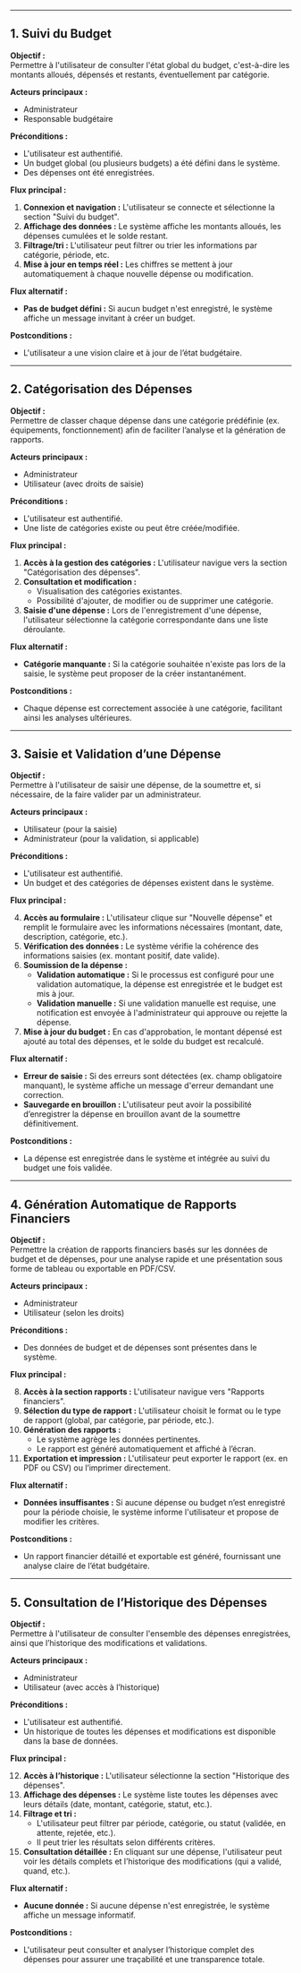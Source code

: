 
---
## 1. Suivi du Budget

**Objectif :**  
Permettre à l'utilisateur de consulter l'état global du budget, c'est-à-dire les montants alloués, dépensés et restants, éventuellement par catégorie.

**Acteurs principaux :**

- Administrateur
- Responsable budgétaire

**Préconditions :**

- L'utilisateur est authentifié.
- Un budget global (ou plusieurs budgets) a été défini dans le système.
- Des dépenses ont été enregistrées.

**Flux principal :**

1. **Connexion et navigation :** L'utilisateur se connecte et sélectionne la section "Suivi du budget".
2. **Affichage des données :** Le système affiche les montants alloués, les dépenses cumulées et le solde restant.
3. **Filtrage/tri :** L'utilisateur peut filtrer ou trier les informations par catégorie, période, etc.
4. **Mise à jour en temps réel :** Les chiffres se mettent à jour automatiquement à chaque nouvelle dépense ou modification.

**Flux alternatif :**

- **Pas de budget défini :** Si aucun budget n'est enregistré, le système affiche un message invitant à créer un budget.

**Postconditions :**

- L'utilisateur a une vision claire et à jour de l’état budgétaire.

---

## 2. Catégorisation des Dépenses

**Objectif :**  
Permettre de classer chaque dépense dans une catégorie prédéfinie (ex. équipements, fonctionnement) afin de faciliter l’analyse et la génération de rapports.

**Acteurs principaux :**

- Administrateur
- Utilisateur (avec droits de saisie)

**Préconditions :**

- L'utilisateur est authentifié.
- Une liste de catégories existe ou peut être créée/modifiée.

**Flux principal :**

1. **Accès à la gestion des catégories :** L'utilisateur navigue vers la section "Catégorisation des dépenses".
2. **Consultation et modification :**
    - Visualisation des catégories existantes.
    - Possibilité d'ajouter, de modifier ou de supprimer une catégorie.
3. **Saisie d'une dépense :** Lors de l'enregistrement d'une dépense, l'utilisateur sélectionne la catégorie correspondante dans une liste déroulante.

**Flux alternatif :**

- **Catégorie manquante :** Si la catégorie souhaitée n'existe pas lors de la saisie, le système peut proposer de la créer instantanément.

**Postconditions :**

- Chaque dépense est correctement associée à une catégorie, facilitant ainsi les analyses ultérieures.

---

## 3. Saisie et Validation d’une Dépense

**Objectif :**  
Permettre à l'utilisateur de saisir une dépense, de la soumettre et, si nécessaire, de la faire valider par un administrateur.

**Acteurs principaux :**

- Utilisateur (pour la saisie)
- Administrateur (pour la validation, si applicable)

**Préconditions :**

- L'utilisateur est authentifié.
- Un budget et des catégories de dépenses existent dans le système.

**Flux principal :**

4. **Accès au formulaire :** L'utilisateur clique sur "Nouvelle dépense" et remplit le formulaire avec les informations nécessaires (montant, date, description, catégorie, etc.).
5. **Vérification des données :** Le système vérifie la cohérence des informations saisies (ex. montant positif, date valide).
6. **Soumission de la dépense :**
    - **Validation automatique :** Si le processus est configuré pour une validation automatique, la dépense est enregistrée et le budget est mis à jour.
    - **Validation manuelle :** Si une validation manuelle est requise, une notification est envoyée à l'administrateur qui approuve ou rejette la dépense.
7. **Mise à jour du budget :** En cas d'approbation, le montant dépensé est ajouté au total des dépenses, et le solde du budget est recalculé.

**Flux alternatif :**

- **Erreur de saisie :** Si des erreurs sont détectées (ex. champ obligatoire manquant), le système affiche un message d'erreur demandant une correction.
- **Sauvegarde en brouillon :** L'utilisateur peut avoir la possibilité d’enregistrer la dépense en brouillon avant de la soumettre définitivement.

**Postconditions :**

- La dépense est enregistrée dans le système et intégrée au suivi du budget une fois validée.

---

## 4. Génération Automatique de Rapports Financiers

**Objectif :**  
Permettre la création de rapports financiers basés sur les données de budget et de dépenses, pour une analyse rapide et une présentation sous forme de tableau ou exportable en PDF/CSV.

**Acteurs principaux :**

- Administrateur
- Utilisateur (selon les droits)

**Préconditions :**

- Des données de budget et de dépenses sont présentes dans le système.

**Flux principal :**

8. **Accès à la section rapports :** L'utilisateur navigue vers "Rapports financiers".
9. **Sélection du type de rapport :** L'utilisateur choisit le format ou le type de rapport (global, par catégorie, par période, etc.).
10. **Génération des rapports :**
    - Le système agrège les données pertinentes.
    - Le rapport est généré automatiquement et affiché à l’écran.
11. **Exportation et impression :** L'utilisateur peut exporter le rapport (ex. en PDF ou CSV) ou l’imprimer directement.

**Flux alternatif :**

- **Données insuffisantes :** Si aucune dépense ou budget n’est enregistré pour la période choisie, le système informe l'utilisateur et propose de modifier les critères.

**Postconditions :**

- Un rapport financier détaillé et exportable est généré, fournissant une analyse claire de l’état budgétaire.

---

## 5. Consultation de l’Historique des Dépenses

**Objectif :**  
Permettre à l'utilisateur de consulter l'ensemble des dépenses enregistrées, ainsi que l’historique des modifications et validations.

**Acteurs principaux :**

- Administrateur
- Utilisateur (avec accès à l’historique)

**Préconditions :**

- L'utilisateur est authentifié.
- Un historique de toutes les dépenses et modifications est disponible dans la base de données.

**Flux principal :**

12. **Accès à l’historique :** L'utilisateur sélectionne la section "Historique des dépenses".
13. **Affichage des dépenses :** Le système liste toutes les dépenses avec leurs détails (date, montant, catégorie, statut, etc.).
14. **Filtrage et tri :**
    - L'utilisateur peut filtrer par période, catégorie, ou statut (validée, en attente, rejetée, etc.).
    - Il peut trier les résultats selon différents critères.
15. **Consultation détaillée :** En cliquant sur une dépense, l'utilisateur peut voir les détails complets et l’historique des modifications (qui a validé, quand, etc.).

**Flux alternatif :**

- **Aucune donnée :** Si aucune dépense n'est enregistrée, le système affiche un message informatif.

**Postconditions :**

- L'utilisateur peut consulter et analyser l’historique complet des dépenses pour assurer une traçabilité et une transparence totale.